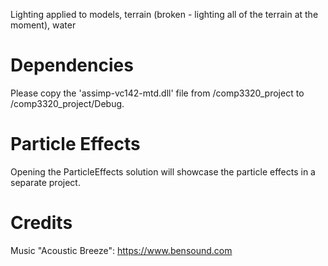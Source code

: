 Lighting applied to models, terrain (broken - lighting all of the terrain at the moment), water 


# Dependencies

Please copy the 'assimp-vc142-mtd.dll' file from /comp3320_project to /comp3320_project/Debug.

# Particle Effects

Opening the ParticleEffects solution will showcase the particle effects in a separate project.

# Credits

Music "Acoustic Breeze": https://www.bensound.com
